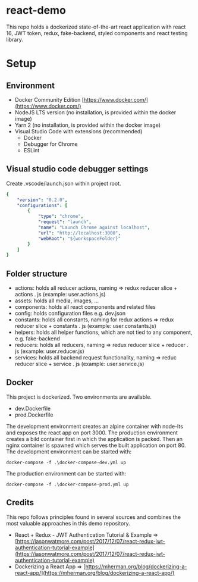 
# react-demo

This repo holds a dockerized state-of-the-art react application with react 16, JWT token, redux, fake-backend, styled components and react testing library.

# Setup

## Environment

* Docker Community Edition [https://www.docker.com/](https://www.docker.com/)
* NodeJS LTS version (no installation, is provided within the docker image)
* Yarn 2 (no installation, is provided within the docker image)
* Visual Studio Code with extensions (recommended)
    * Docker
    * Debugger for Chrome
    * ESLint

## Visual studio code debugger settings

Create .vscode/launch.json within project root.

```yaml
{
    "version": "0.2.0",
    "configurations": [
        {
            "type": "chrome",
            "request": "launch",
            "name": "Launch Chrome against localhost",
            "url": "http://localhost:3000",
            "webRoot": "${workspaceFolder}"
        }
    ]
}
```

## Folder structure

* actions: holds all reducer actions, naming => redux reducer slice + actions . js (example: user.actions.js)
* assets: holds all media, images, ...
* components: holds all react components and related files
* config: holds configuration files e.g. dev.json
* constants: holds all constants, naming for redux actions => redux reducer slice + constants . js (example: user.constants.js)
* helpers: holds all helper functions, which are not tied to any component, e.g. fake-backend
* reducers: holds all reducers, naming => redux reducer slice + reducer . js (example: user.reducer.js)
* services: holds all backend request functionality, naming => reduc reducer slice + service . js (example: user.service.js)

## Docker

This project is dockerized. Two environments are available.

* dev.Dockerfile
* prod.Dockerfile

The development environment creates an alpine container with node-lts and exposes the react app on port 3000.
The production environment creates a bild container first in which the application is packed. Then an nginx container is spawned which serves the built application on port 80.
The development environment can be started with: 

```shell
docker-compose -f .\docker-compose-dev.yml up
```

The production environment can be started with: 

```shell
docker-compose -f .\docker-compose-prod.yml up
```

## Credits

This repo follows principles found in several sources and combines the most valuable approaches in this demo repository.
* React + Redux - JWT Authentication Tutorial & Example => [https://jasonwatmore.com/post/2017/12/07/react-redux-jwt-authentication-tutorial-example](https://jasonwatmore.com/post/2017/12/07/react-redux-jwt-authentication-tutorial-example)
* Dockerizing a React App => [https://mherman.org/blog/dockerizing-a-react-app/](https://mherman.org/blog/dockerizing-a-react-app/)